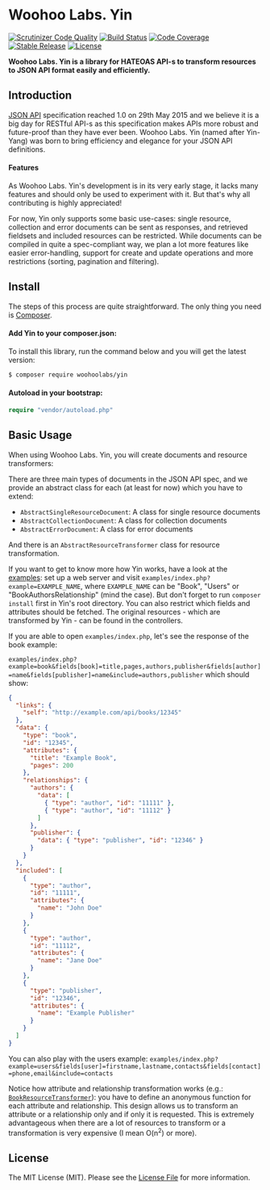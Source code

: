 # Woohoo Labs. Yin

[![Scrutinizer Code Quality](https://scrutinizer-ci.com/g/woohoolabs/yin/badges/quality-score.png?b=master)](https://scrutinizer-ci.com/g/woohoolabs/yin/?branch=master)
[![Build Status](https://img.shields.io/travis/woohoolabs/yin.svg)](https://travis-ci.org/woohoolabs/yin)
[![Code Coverage](https://scrutinizer-ci.com/g/woohoolabs/yin/badges/coverage.png?b=master)](https://scrutinizer-ci.com/g/woohoolabs/yin/?branch=master)
[![Stable Release](https://img.shields.io/packagist/v/woohoolabs/yin.svg)](https://packagist.org/packages/woohoolabs/yin)
[![License](https://img.shields.io/packagist/l/woohoolabs/yin.svg)](https://packagist.org/packages/woohoolabs/yin)

**Woohoo Labs. Yin is a library for HATEOAS API-s to transform resources to JSON API format easily and efficiently.**

## Introduction

[JSON API](http://jsonapi.org/) specification reached 1.0 on 29th May 2015 and we believe it is a big day for RESTful
API-s as this specification makes APIs more robust and future-proof than they have ever been. Woohoo Labs. Yin (named
after Yin-Yang) was born to bring efficiency and elegance for your JSON API definitions.

#### Features

As Woohoo Labs. Yin's development is in its very early stage, it lacks many features and should only be used to
experiment with it. But that's why all contributing is highly appreciated!

For now, Yin only supports some basic use-cases: single resource, collection and error documents can be sent as
responses, and retrieved fieldsets and included resources can be restricted. While documents can be compiled in quite a
spec-compliant way, we plan a lot more features like easier error-handling, support for create and update operations
and more restrictions (sorting, pagination and filtering).

## Install

The steps of this process are quite straightforward. The only thing you need is [Composer](http://getcomposer.org).

#### Add Yin to your composer.json:

To install this library, run the command below and you will get the latest version:

```bash
$ composer require woohoolabs/yin
```

#### Autoload in your bootstrap:

```php
require "vendor/autoload.php"
```

## Basic Usage

When using Woohoo Labs. Yin, you will create documents and resource transformers:

There are three main types of documents in the JSON API spec, and we provide an abstract class for each (at least for
now) which you have to extend: 

- ``AbstractSingleResourceDocument``: A class for single resource documents
- ``AbstractCollectionDocument``: A class for collection documents
- ``AbstractErrorDocument``: A class for error documents

And there is an ``AbstractResourceTransformer`` class for resource transformation.

If you want to get to know more how Yin works, have a look at the [examples](https://github.com/woohoolabs/yin/tree/master/examples):
set up a web server and visit ``examples/index.php?example=EXAMPLE_NAME``, where ``EXAMPLE_NAME`` can be
"Book", "Users" or "BookAuthorsRelationship" (mind the case). But don't forget to run ``composer install`` first in
Yin's root directory. You can also restrict which fields and attributes should be fetched. The original resources -
which are transformed by Yin - can be found in the controllers.

If you are able to open ``examples/index.php``, let's see the response of the book example:

``examples/index.php?example=book&fields[book]=title,pages,authors,publisher&fields[author]=name&fields[publisher]=name&include=authors,publisher``
which should show:
```json
{
  "links": {
    "self": "http://example.com/api/books/12345"
  },
  "data": {
    "type": "book",
    "id": "12345",
    "attributes": {
      "title": "Example Book",
      "pages": 200
    },
    "relationships": {
      "authors": {
        "data": [
          { "type": "author", "id": "11111" },
          { "type": "author", "id": "11112" }
        ]
      },
      "publisher": {
        "data": { "type": "publisher", "id": "12346" }
      }
    }
  },
  "included": [
    {
      "type": "author",
      "id": "11111",
      "attributes": {
        "name": "John Doe"
      }
    },
    {
      "type": "author",
      "id": "11112",
      "attributes": {
        "name": "Jane Doe"
      }
    },
    {
      "type": "publisher",
      "id": "12346",
      "attributes": {
        "name": "Example Publisher"
      }
    }
  ]
}
```

You can also play with the users example:
``examples/index.php?example=users&fields[user]=firstname,lastname,contacts&fields[contact]=phone,email&include=contacts``

Notice how attribute and relationship transformation works (e.g.:
[`BookResourceTransformer`](https://github.com/woohoolabs/yin/blob/master/examples/JsonApi/Resource/BookResourceTransformer.php#L75)): 
you have to define an anonymous function for each attribute and relationship. This design allows us
to transform an attribute or a relationship only and if only it is requested. This is extremely advantageous when there
are a lot of resources to transform or a transformation is very expensive (I mean O(n<sup>2</sup>) or more).

## License

The MIT License (MIT). Please see the [License File](https://github.com/woohoolabs/yin/blob/master/LICENSE.md)
for more information.
